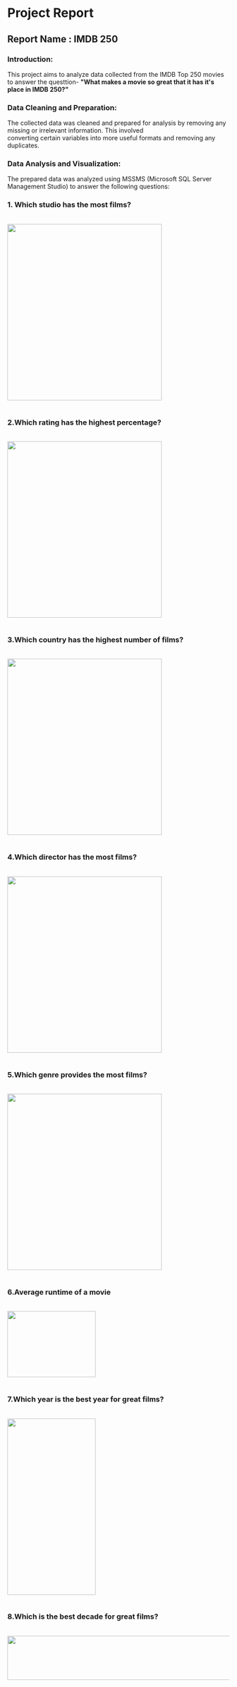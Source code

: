 # Project Report

## Report Name : IMDB 250

### Introduction:
This project aims to analyze data collected from the IMDB Top 250 movies to answer the questtion-
**"What makes a movie so great that it has it's place in IMDB 250?"**

### Data Cleaning and Preparation:
The collected data was cleaned and prepared for analysis by removing any missing or irrelevant information. This involved <br>
converting certain variables into more useful formats and removing any duplicates.

### Data Analysis and Visualization:
The prepared data was analyzed using MSSMS (Microsoft SQL Server Management Studio) to answer the following questions:

### 1. Which studio has the most films?
<br>
<img src="https://github.com/HasibulHayat/PortfolioProjects/blob/main/1.%20Data%20Exploration%20Using%20SQL/Visualization/1.%20Which%20studio%20has%20the%20most%20films.png" alt="" style="height: 400px; width:350px;"/>
<br><br>

### 2.Which rating has the highest percentage?
<br>
<img src="https://github.com/HasibulHayat/PortfolioProjects/blob/main/1.%20Data%20Exploration%20Using%20SQL/Visualization/2.%20Which%20rating%20has%20the%20highest%20percentage.png" alt="" style="height: 400px; width:350px;"/>
<br><br>

### 3.Which country has the highest number of films?
<br>
<img src="https://github.com/HasibulHayat/PortfolioProjects/blob/main/1.%20Data%20Exploration%20Using%20SQL/Visualization/3.%20Which%20country%20has%20the%20highest%20number%20of%20films.png" alt="" style="height: 400px; width:350px;"/>
<br><br>

### 4.Which director has the most films?
<br>
<img src="https://github.com/HasibulHayat/PortfolioProjects/blob/main/1.%20Data%20Exploration%20Using%20SQL/Visualization/4.%20Which%20director%20has%20the%20most%20films.png" alt="" style="height: 400px; width:350px;"/>
<br><br>

### 5.Which genre provides the most films?
<br>
<img src="https://github.com/HasibulHayat/PortfolioProjects/blob/main/1.%20Data%20Exploration%20Using%20SQL/Visualization/5.%20Which%20genre%20provides%20the%20most%20films.png" alt="" style="height: 400px; width:350px;"/>
<br><br>

### 6.Average runtime of a movie
<br>
<img src="https://github.com/HasibulHayat/PortfolioProjects/blob/main/1.%20Data%20Exploration%20Using%20SQL/Visualization/6.%20Average%20runtime%20of%20films.png" alt="" style="height: 150px; width:200px;"/>
<br><br>

### 7.Which year is the best year for great films?
<br>
<img src="https://github.com/HasibulHayat/PortfolioProjects/blob/main/1.%20Data%20Exploration%20Using%20SQL/Visualization/7.%20Which%20year%20is%20the%20best%20year%20for%20great%20films.png" alt="" style="height: 400px; width:200px;"/>
<br><br>

### 8.Which is the best decade for great films?
<br>
<img src="https://github.com/HasibulHayat/PortfolioProjects/blob/main/1.%20Data%20Exploration%20Using%20SQL/Visualization/8.%20Which%20is%20the%20best%20decade%20for%20great%20films.png" alt="" style="height: 100px; width:850px;"/>
<br><br>

